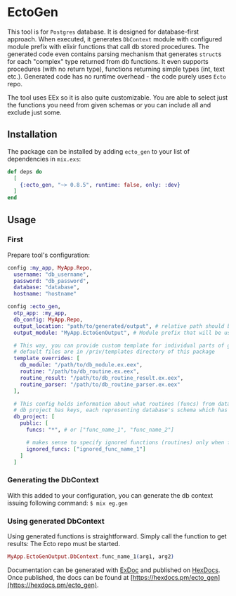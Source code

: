# EctoGen

This tool is for `Postgres` database. It is designed for database-first approach. When executed, it generates `DbContext` module with configured module prefix with elixir functions that call db stored procedures.
The generated code even contains parsing mechanism that generates `struct`s for each "complex" type returned from db functions. It even supports procedures (with no return type), functions returning simple types (int, text etc.).
Generated code has no runtime overhead - the code purely uses `Ecto` repo.

The tool uses EEx so it is also quite customizable.
You are able to select just the functions you need from given schemas or you can include all and exclude just some.

## Installation

The package can be installed
by adding `ecto_gen` to your list of dependencies in `mix.exs`:

```elixir
def deps do
  [
    {:ecto_gen, "~> 0.8.5", runtime: false, only: :dev}
  ]
end
```

## Usage

### First

Prepare tool's configuration:

```elixir
config :my_app, MyApp.Repo,
  username: "db_username",
  password: "db_password",
  database: "database",
  hostname: "hostname"

config :ecto_gen,
  otp_app: :my_app,
  db_config: MyApp.Repo,
  output_location: "path/to/generated/output", # relative path should be relative to the project root
  output_module: "MyApp.EctoGenOutput", # Module prefix that will be used for generated content

  # This way, you can provide custom template for individual parts of generation
  # default files are in /priv/templates directory of this package
  template_overrides: [
    db_module: "/path/to/db_module.ex.eex",
    routine: "/path/to/db_routine.ex.eex",
    routine_result: "/path/to/db_routine_result.ex.eex",
    routine_parser: "/path/to/db_routine_parser.ex.eex"
  ],

  # This config holds information about what routines (funcs) from database will have generated elixir functions etc.
  # db project has keys, each representing database's schema which has config for what routines it includes/ingores
  db_project: [
    public: [
      funcs: "*", # or ["func_name_1", "func_name_2"]

      # makes sense to specify ignored functions (routines) only when funcs equal "*"
      ignored_funcs: ["ignored_func_name_1"]
    ]
  ]
```

### Generating the DbContext

With this added to your configuration, you can generate the db context issuing following command:
`$ mix eg.gen`

### Using generated DbContext

Using generated functions is straightforward. Simply call the function to get results:
The Ecto repo must be started.
```elixir
MyApp.EctoGenOutput.DbContext.func_name_1(arg1, arg2)
```

Documentation can be generated with [ExDoc](https://github.com/elixir-lang/ex_doc)
and published on [HexDocs](https://hexdocs.pm). Once published, the docs can
be found at [https://hexdocs.pm/ecto_gen](https://hexdocs.pm/ecto_gen).

